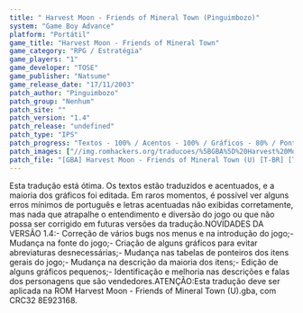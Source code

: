 ```yaml
---
title: " Harvest Moon - Friends of Mineral Town (Pinguimbozo)"
system: "Game Boy Advance"
platform: "Portátil"
game_title: "Harvest Moon - Friends of Mineral Town"
game_category: "RPG / Estratégia"
game_players: "1"
game_developer: "TOSE"
game_publisher: "Natsume"
game_release_date: "17/11/2003"
patch_author: "Pinguimbozo"
patch_group: "Nenhum"
patch_site: ""
patch_version: "1.4"
patch_release: "undefined"
patch_type: "IPS"
patch_progress: "Textos - 100% / Acentos - 100% / Gráficos - 80% / Ponteiros - 100%"
patch_images: ["//img.romhackers.org/traducoes/%5BGBA%5D%20Harvest%20Moon%20-%20Friends%20of%20Mineral%20Town%20-%20Pinguimbozo%20-%201.png","//img.romhackers.org/traducoes/%5BGBA%5D%20Harvest%20Moon%20-%20Friends%20of%20Mineral%20Town%20-%20Pinguimbozo%20-%202.png","//img.romhackers.org/traducoes/%5BGBA%5D%20Harvest%20Moon%20-%20Friends%20of%20Mineral%20Town%20-%20Pinguimbozo%20-%203.png"]
patch_file: "[GBA] Harvest Moon - Friends of Mineral Town (U) [T-BR] [T-Pinguimbozo G-Nenhum] [V-1.4 P-100% A-2013].zip"
---
```

Esta tradução está ótima. Os textos estão traduzidos e acentuados, e a maioria dos gráficos foi editada. Em raros momentos, é possível ver alguns erros mínimos de português e letras acentuadas não exibidas corretamente, mas nada que atrapalhe o entendimento e diversão do jogo ou que não possa ser corrigido em futuras versões da tradução.NOVIDADES DA VERSÃO 1.4:- Correção de vários bugs nos menus e na introdução do jogo;- Mudança na fonte do jogo;- Criação de alguns gráficos para evitar abreviaturas desnecessárias;- Mudança nas tabelas de ponteiros dos itens gerais do jogo;- Mudança na descrição da maioria dos itens;- Edição de alguns gráficos pequenos;- Identificação e melhoria nas descrições e falas dos personagens que são vendedores.ATENÇÃO:Esta tradução deve ser aplicada na ROM Harvest Moon - Friends of Mineral Town (U).gba, com CRC32 8E923168.